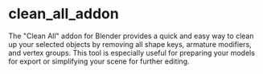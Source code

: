 # clean_all_addon
The "Clean All" addon for Blender provides a quick and easy way to clean up your selected objects by removing all shape keys, armature modifiers, and vertex groups. This tool is especially useful for preparing your models for export or simplifying your scene for further editing.
